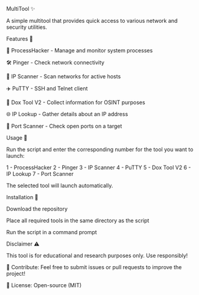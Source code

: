 MultiTool ✨

A simple multitool that provides quick access to various network and security utilities.

Features 🌟

🔧 ProcessHacker - Manage and monitor system processes

🛠️ Pinger - Check network connectivity

👀 IP Scanner - Scan networks for active hosts

✈️ PuTTY - SSH and Telnet client

📃 Dox Tool V2 - Collect information for OSINT purposes

🌐 IP Lookup - Gather details about an IP address

🔄 Port Scanner - Check open ports on a target

Usage 🔄

Run the script and enter the corresponding number for the tool you want to launch:

1 - ProcessHacker
2 - Pinger
3 - IP Scanner
4 - PuTTY
5 - Dox Tool V2
6 - IP Lookup
7 - Port Scanner

The selected tool will launch automatically.

Installation 🏢

Download the repository

Place all required tools in the same directory as the script

Run the script in a command prompt

Disclaimer ⚠️

This tool is for educational and research purposes only. Use responsibly!

💎 Contribute: Feel free to submit issues or pull requests to improve the project!

📝 License: Open-source (MIT)

